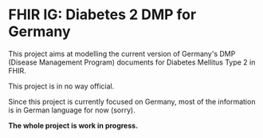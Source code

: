 # FHIR IG: Diabetes 2 DMP for Germany

This project aims at modelling the current version of Germany's DMP (Disease Management Program) documents for Diabetes Mellitus Type 2 in FHIR.

This project is in no way official.

Since this project is currently focused on Germany, most of the information is in German language for now (sorry).

**The whole project is work in progress.**
